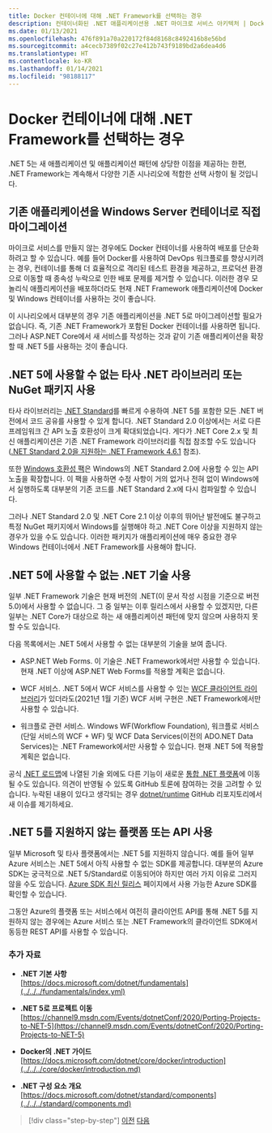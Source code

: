 ```yaml
---
title: Docker 컨테이너에 대해 .NET Framework를 선택하는 경우
description: 컨테이너화된 .NET 애플리케이션용 .NET 마이크로 서비스 아키텍처 | Docker 컨테이너에 대해 .NET Framework를 선택하는 경우
ms.date: 01/13/2021
ms.openlocfilehash: 476f891a70a220172f84d8168c8492416b8e56bd
ms.sourcegitcommit: a4cecb7389f02c27e412b743f9189bd2a6dea4d6
ms.translationtype: HT
ms.contentlocale: ko-KR
ms.lasthandoff: 01/14/2021
ms.locfileid: "98188117"
---
```

# <a name="when-to-choose-net-framework-for-docker-containers"></a>Docker 컨테이너에 대해 .NET Framework를 선택하는 경우

.NET 5는 새 애플리케이션 및 애플리케이션 패턴에 상당한 이점을 제공하는 한편, .NET Framework는 계속해서 다양한 기존 시나리오에 적합한 선택 사항이 될 것입니다.

## <a name="migrating-existing-applications-directly-to-a-windows-server-container"></a>기존 애플리케이션을 Windows Server 컨테이너로 직접 마이그레이션

마이크로 서비스를 만들지 않는 경우에도 Docker 컨테이너를 사용하여 배포를 단순화하려고 할 수 있습니다. 예를 들어 Docker를 사용하여 DevOps 워크플로를 향상시키려는 경우, 컨테이너를 통해 더 효율적으로 격리된 테스트 환경을 제공하고, 프로덕션 환경으로 이동할 때 종속성 누락으로 인한 배포 문제를 제거할 수 있습니다. 이러한 경우 모놀리식 애플리케이션을 배포하더라도 현재 .NET Framework 애플리케이션에 Docker 및 Windows 컨테이너를 사용하는 것이 좋습니다.

이 시나리오에서 대부분의 경우 기존 애플리케이션을 .NET 5로 마이그레이션할 필요가 없습니다. 즉, 기존 .NET Framework가 포함된 Docker 컨테이너를 사용하면 됩니다. 그러나 ASP.NET Core에서 새 서비스를 작성하는 것과 같이 기존 애플리케이션을 확장할 때 .NET 5를 사용하는 것이 좋습니다.

## <a name="using-third-party-net-libraries-or-nuget-packages-not-available-for-net-5"></a>.NET 5에 사용할 수 없는 타사 .NET 라이브러리 또는 NuGet 패키지 사용

타사 라이브러리는 [.NET Standard](../../../standard/net-standard.md)를 빠르게 수용하여 .NET 5를 포함한 모든 .NET 버전에서 코드 공유를 사용할 수 있게 합니다. .NET Standard 2.0 이상에서는 서로 다른 프레임워크 간 API 노출 호환성이 크게 확대되었습니다. 게다가 .NET Core 2.x 및 최신 애플리케이션은 기존 .NET Framework 라이브러리를 직접 참조할 수도 있습니다([.NET Standard 2.0을 지원하는 .NET Framework 4.6.1](https://github.com/dotnet/standard/blob/master/docs/planning/netstandard-2.0/README.md#net-framework-461-supporting-net-standard-20) 참조).

또한 [Windows 호환성 팩](../../../core/porting/windows-compat-pack.md)은 Windows의 .NET Standard 2.0에 사용할 수 있는 API 노출을 확장합니다. 이 팩을 사용하면 수정 사항이 거의 없거나 전혀 없이 Windows에서 실행하도록 대부분의 기존 코드를 .NET Standard 2.x에 다시 컴파일할 수 있습니다.

그러나 .NET Standard 2.0 및 .NET Core 2.1 이상 이후의 뛰어난 발전에도 불구하고 특정 NuGet 패키지에서 Windows를 실행해야 하고 .NET Core 이상을 지원하지 않는 경우가 있을 수도 있습니다. 이러한 패키지가 애플리케이션에 매우 중요한 경우 Windows 컨테이너에서 .NET Framework를 사용해야 합니다.

## <a name="using-net-technologies-not-available-for-net-5"></a>.NET 5에 사용할 수 없는 .NET 기술 사용

일부 .NET Framework 기술은 현재 버전의 .NET(이 문서 작성 시점을 기준으로 버전 5.0)에서 사용할 수 없습니다. 그 중 일부는 이후 릴리스에서 사용할 수 있겠지만, 다른 일부는 .NET Core가 대상으로 하는 새 애플리케이션 패턴에 맞지 않으며 사용하지 못할 수도 있습니다.

다음 목록에서는 .NET 5에서 사용할 수 없는 대부분의 기술을 보여 줍니다.

- ASP.NET Web Forms. 이 기술은 .NET Framework에서만 사용할 수 있습니다. 현재 .NET 이상에 ASP.NET Web Forms를 적용할 계획은 없습니다.

- WCF 서비스. .NET 5에서 WCF 서비스를 사용할 수 있는 [WCF 클라이언트 라이브러리](https://github.com/dotnet/wcf)가 있더라도(2021년 1월 기준) WCF 서버 구현은 .NET Framework에서만 사용할 수 있습니다.

- 워크플로 관련 서비스. Windows WF(Workflow Foundation), 워크플로 서비스(단일 서비스의 WCF + WF) 및 WCF Data Services(이전의 ADO.NET Data Services)는 .NET Framework에서만 사용할 수 있습니다. 현재 .NET 5에 적용할 계획은 없습니다.

공식 [.NET 로드맵](https://github.com/dotnet/core/blob/master/roadmap.md)에 나열된 기술 외에도 다른 기능이 새로운 [통합 .NET 플랫폼](https://devblogs.microsoft.com/dotnet/introducing-net-5/)에 이동될 수도 있습니다. 의견이 반영될 수 있도록 GitHub 토론에 참여하는 것을 고려할 수 있습니다. 누락된 내용이 있다고 생각되는 경우 [dotnet/runtime](https://github.com/dotnet/runtime/issues/new) GitHub 리포지토리에서 새 이슈를 제기하세요.

## <a name="using-a-platform-or-api-that-doesnt-support-net-5"></a>.NET 5를 지원하지 않는 플랫폼 또는 API 사용

일부 Microsoft 및 타사 플랫폼에서는 .NET 5를 지원하지 않습니다. 예를 들어 일부 Azure 서비스는 .NET 5에서 아직 사용할 수 없는 SDK를 제공합니다. 대부분의 Azure SDK는 궁극적으로 .NET 5/Standard로 이동되어야 하지만 여러 가지 이유로 그러지 않을 수도 있습니다. [Azure SDK 최신 릴리스](https://azure.github.io/azure-sdk/releases/latest/index.html) 페이지에서 사용 가능한 Azure SDK를 확인할 수 있습니다.

그동안 Azure의 플랫폼 또는 서비스에서 여전히 클라이언트 API를 통해 .NET 5를 지원하지 않는 경우에는 Azure 서비스 또는 .NET Framework의 클라이언트 SDK에서 동등한 REST API를 사용할 수 있습니다.

### <a name="additional-resources"></a>추가 자료

- **.NET 기본 사항** \
  [https://docs.microsoft.com/dotnet/fundamentals](../../../fundamentals/index.yml)

- **.NET 5로 프로젝트 이동** \
  [https://channel9.msdn.com/Events/dotnetConf/2020/Porting-Projects-to-NET-5](https://channel9.msdn.com/Events/dotnetConf/2020/Porting-Projects-to-NET-5)

- **Docker의 .NET 가이드** \
  [https://docs.microsoft.com/dotnet/core/docker/introduction](../../../core/docker/introduction.md)

- **.NET 구성 요소 개요** \
  [https://docs.microsoft.com/dotnet/standard/components](../../../standard/components.md)

>[!div class="step-by-step"]
>[이전](net-core-container-scenarios.md)
>[다음](container-framework-choice-factors.md)
